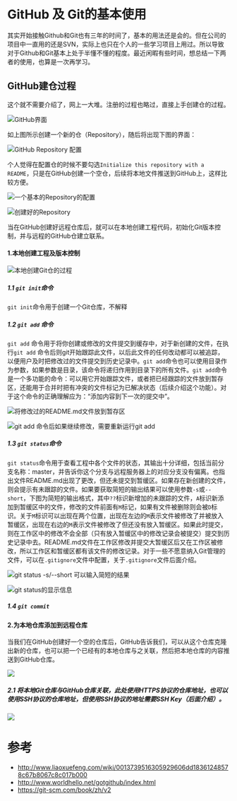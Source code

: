 # GitHub 及 Git的基本使用

其实开始接触Github和Git也有三年的时间了，基本的用法还是会的。但在公司的项目中一直用的还是SVN，实际上也只在个人的一些学习项目上用过。所以导致对于Github和Git基本上处于半懂不懂的程度。最近闲暇有些时间，想总结一下两者的使用，也算是一次再学习。

## GitHub建仓过程
这个就不需要介绍了，网上一大堆。注册的过程也略过，直接上手创建仓的过程。

![GitHub界面](../Image/1464586274235.jpg)

如上图所示创建一个新的仓（Repository），随后将出现下图的界面：

![GitHub Repository 配置](../Image/20160530135721.jpg)

个人觉得在配置仓的时候不要勾选`Initialize this repository with a README`，只是在GitHub创建一个空仓，后续将本地文件推送到GitHub上，这样比较方便。

![一个基本的Repository的配置](../Image/20160530140339.jpg)

![创建好的Repository](../Image/20160530140511.jpg)

当在GitHub创建好远程仓库后，就可以在本地创建工程代码，初始化Git版本控制，并与远程的GitHub仓建立联系。

#### 1.本地创建工程及版本控制

![本地创建Git仓的过程](../Image/20160530153133.jpg)

##### 1.1  `git init`命令

 `git init`命令用于创建一个Git仓库，不解释

##### 1.2 `git add` 命令

`git add` 命令用于将你创建或修改的文件提交到缓存中，对于新创建的文件，在执行`git add` 命令后则git开始跟踪此文件，以后此文件的任何改动都可以被追踪，以便用户及时把修改过的文件提交到历史记录中。`git add`命令也可以使用目录作为参数，如果参数是目录，该命令将递归作用到目录下的所有文件。`git add`命令是一个多功能的命令：可以用它开始跟踪文件，或者把已经跟踪的文件放到暂存区，还能用于合并时把有冲突的文件标记为已解决状态（后续介绍这个功能）。对于这个命令的正确理解应为：“添加内容到下一次的提交中”。

![将修改过的README.md文件放到暂存区](../Image/20160530171446.jpg)

![git add 命令后如果继续修改，需要重新运行git add](../Image/20160530172134.jpg)

##### 1.3 `git status`命令

`git status`命令用于查看工程中各个文件的状态，其输出十分详细，包括当前分支名称：master，并告诉你这个分支与远程服务器上的对应分支没有偏离。也指出文件README.md出现了更改，但还未提交到暂缓区。如果存在新创建的文件，则会提示有未跟踪的文件。如果要获取简短的输出结果可以使用参数`-s`或`--short`，下图为简短的输出格式，其中`??`标识新增加的未跟踪的文件，`A`标识新添加到暂缓区中的文件，修改的文件前面有`M`标记，如果有文件被删除则会被`D`标识。关于`M`标识可以出现在两个位置，出现在左边的`M`表示文件被修改了并被放入暂缓区，出现在右边的`M`表示文件被修改了但还没有放入暂缓区。如果此时提交，则在工作区中的修改不会全部（只有放入暂缓区中的修改记录会被提交）提交到历史记录中去。README.md文件在工作区修改并提交大暂缓区后又在工作区被修改，所以工作区和暂缓区都有该文件的修改记录。对于一些不愿意纳入Git管理的文件，可以在`.gitignore`文件中配置，关于`.gitignore`文件后面介绍。

![git status -s/--short 可以输入简短的结果](../Image/20160530200831.jpg)

![git status的显示信息](../Image/20160530193855.jpg)

##### 1.4 `git commit`

#### 2.为本地仓库添加到远程仓库

当我们在GitHub创建好一个空的仓库后，GitHub告诉我们，可以从这个仓库克隆出新的仓库，也可以把一个已经有的本地仓库与之关联，然后把本地仓库的内容推送到GitHub仓库。

![](../Image/20160530172827.jpg)

##### 2.1 将本地Git仓库与GitHub仓库关联，此处使用HTTPS协议的仓库地址，也可以使用SSH协议的仓库地址，但使用SSH协议的地址需要SSH Key（后面介绍）。

![](../Image/20160530173949.jpg)

# 参考
* <http://www.liaoxuefeng.com/wiki/0013739516305929606dd18361248578c67b8067c8c017b000>
* <http://www.worldhello.net/gotgithub/index.html>
* <https://git-scm.com/book/zh/v2>

